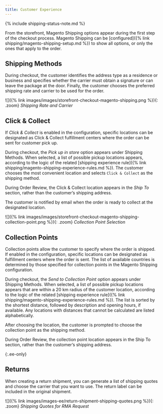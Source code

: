 ```yaml
---
title: Customer Experience
---
```


{% include shipping-status-note.md %}

From the storefront, Magento Shipping options appear during the first step of the checkout process. Magento Shipping can be [configured]({% link shipping/magento-shipping-setup.md %}) to show all options, or only the ones that apply to the order.

## Shipping Methods

During checkout, the customer identifies the address type as a residence or business and specifies whether the carrier must obtain a signature or can leave the package at the door. Finally, the customer chooses the preferred shipping rate and carrier to be used for the order.

![]({% link images/images/storefront-checkout-magento-shipping.png %}){: .zoom}
_Shipping Rate and Carrier_

## Click & Collect

If _Click & Collect_ is enabled in the configuration, specific locations can be designated as Click & Collect fulfillment centers where the order can be sent for customer pick up.

During checkout, the _Pick up in store_ option appears under Shipping Methods. When selected, a list of possible pickup locations appears, according to the logic of the related [shipping experience rule]({% link shipping/magento-shipping-experience-rules.md %}). The customer chooses the most convenient location and selects `Click & Collect` as the shipping method.

During Order Review, the Click & Collect location appears in the _Ship To_ section, rather than the customer’s shipping address.

The customer is notified by email when the order is ready to collect at the designated location.

![]({% link images/images/storefront-checkout-magento-shipping-collection-point.png %}){: .zoom}
_Collection Point Selection_

## Collection Points

Collection points allow the customer to specify where the order is shipped. If enabled in the configuration, specific locations can be designated as fulfillment centers where the order is sent. The list of available countries is determined by those specified for collection points in the Magento Shipping configuration.

During checkout, the _Send to Collection Point_ option appears under Shipping Methods. When selected, a list of possible pickup locations appears that are within a 20 km radius of the customer location, according to the logic of the related [shipping experience rule]({% link shipping/magento-shipping-experience-rules.md %}). The list is sorted by the shortest distance, followed by description and opening hours, if available. Any locations with distances that cannot be calculated are listed alphabetically.

After choosing the location, the customer is prompted to choose the collection point as the shipping method.

During Order Review, the collection point location appears in the Ship To section, rather than the customer’s shipping address.

{:.ee-only}
## Returns

When creating a return shipment, you can generate a list of shipping quotes and choose the carrier that you want to use. The return label can be included in the original shipment.

![]({% link images/images-ee/return-shipment-shipping-quotes.png %}){: .zoom}
_Shipping Quotes for RMA Request_
